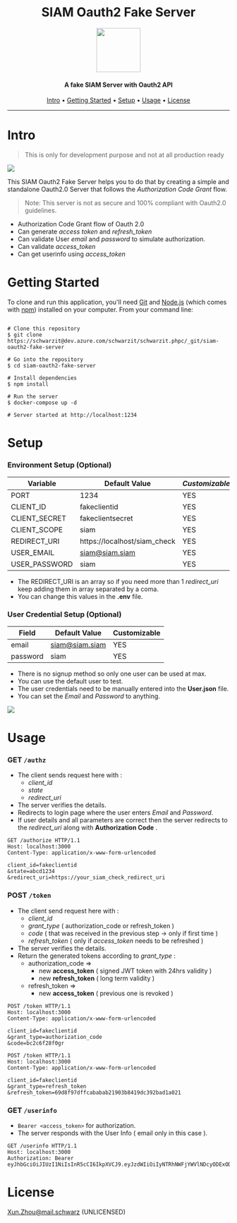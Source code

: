 <div align="center">
  <h1>SIAM Oauth2 Fake Server</h1>
  <img src="https://dev.azure.com/schwarzit/a93859d1-1284-447d-9b34-67bc9cd2f7e4/_apis/git/repositories/eb41d8c5-f9c8-4aad-8dec-2bcaa02b5a04/items?path=%2Fviews%2Foauth2.png&versionDescriptor%5BversionOptions%5D=0&versionDescriptor%5BversionType%5D=0&versionDescriptor%5Bversion%5D=main&resolveLfs=true&%24format=octetStream&api-version=5.0" width=100 />
</div>

<h4 align="center">A fake SIAM Server with Oauth2 API</h4>

<p align="center">
  <a href="#intro">Intro</a> •
  <a href="#getting-started">Getting Started</a> •
  <a href="#setup">Setup</a> •
  <a href="#usage">Usage</a> •
  <a href="#license">License</a>
</p>

---

# Intro
> This is only for development purpose and not at all production ready

<img src="https://dev.azure.com/schwarzit/a93859d1-1284-447d-9b34-67bc9cd2f7e4/_apis/git/repositories/eb41d8c5-f9c8-4aad-8dec-2bcaa02b5a04/items?path=%2Fviews%2Fsiam.png&versionDescriptor%5BversionOptions%5D=0&versionDescriptor%5BversionType%5D=0&versionDescriptor%5Bversion%5D=main&resolveLfs=true&%24format=octetStream&api-version=5.0" />

This SIAM Oauth2 Fake Server helps you to do that by creating a simple and standalone Oauth2.0 Server that follows the *Authorization Code Grant* flow.
> Note: This server is not as secure and 100% compliant with Oauth2.0 guidelines.

- Authorization Code Grant flow of Oauth 2.0
 - Can generate *access token* and *refresh_token*
 - Can validate User *email* and *password* to simulate authorization.
 - Can validate *access_token*
 - Can get userinfo using *access_token*

# Getting Started
To clone and run this application, you'll need [Git](https://git-scm.com/) and [Node.js](https://nodejs.org/en/download/) (which comes with [npm](http://npmjs.com/)) installed on your computer. From your command line:
```

# Clone this repository
$ git clone https://schwarzit@dev.azure.com/schwarzit/schwarzit.phpc/_git/siam-oauth2-fake-server

# Go into the repository
$ cd siam-oauth2-fake-server

# Install dependencies
$ npm install

# Run the server
$ docker-compose up -d

# Server started at http://localhost:1234

```

#  Setup
### Environment Setup (Optional)
| **Variable**  | **Default Value**            | *Customizable* |
|---------------|------------------------------|----------------|
| PORT          | 1234                         | YES            |
| CLIENT_ID     | fakeclientid                 | YES            |
| CLIENT_SECRET | fakeclientsecret             | YES            |
| CLIENT_SCOPE  | siam                         | YES            |
| REDIRECT_URI  | https://localhost/siam_check | YES            |
| USER_EMAIL    | siam@siam.siam               | YES            |
| USER_PASSWORD | siam                         | YES            |

- The REDIRECT_URI is an array so if you need more than 1 *redirect_uri* keep adding them in array separated by a coma.
- You can change this values in the **.env** file.

### User Credential Setup (Optional)

| **Field** | **Default Value**  | **Customizable** |
| --------- | ------------------ | ---------------- |
| email     | siam@siam.siam     | YES              |
| password  | siam               | YES              |

- There is no signup method so only one user can be used at max.
- You can use the default user to test.
- The user credentials need to be manually entered into the **User.json** file.
- You can set the *Email* and *Password* to anything.

<img src="https://dev.azure.com/schwarzit/a93859d1-1284-447d-9b34-67bc9cd2f7e4/_apis/git/repositories/eb41d8c5-f9c8-4aad-8dec-2bcaa02b5a04/items?path=%2Fviews%2Flogin.png&versionDescriptor%5BversionOptions%5D=0&versionDescriptor%5BversionType%5D=0&versionDescriptor%5Bversion%5D=main&resolveLfs=true&%24format=octetStream&api-version=5.0" />



# Usage

### GET ``` /authz ```
 - The client sends request here with :
	 - *client_id*
	 - *state*
	 - *redirect_uri*
- The server verifies the details.
- Redirects to login page where the user enters *Email* and *Password*.
- If user details and all parameters are correct then the server redirects to the *redirect_uri* along with **Authorization Code** .
```
GET /authorize HTTP/1.1
Host: localhost:3000
Content-Type: application/x-www-form-urlencoded

client_id=fakeclientid
&state=abcd1234
&redirect_uri=https://your_siam_check_redirect_uri
```
### POST ``` /token ```
- The client send request here with :
	-	*client_id*
	-	*grant_type* ( authorization_code or refresh_token )
	-	*code* ( that was received in the previous step -> only if first time )
	-	*refresh_token* ( only if *access_token* needs to be refreshed )
- The server verifies the details.
- Return the generated tokens according to *grant_type* :
	-  authorization_code =>
		- new **access_token** ( signed JWT token with 24hrs validity )
		- new **refresh_token** ( long term validity )
	-  refresh_token =>
		- new **access_token** ( previous one is revoked )
```
POST /token HTTP/1.1
Host: localhost:3000
Content-Type: application/x-www-form-urlencoded

client_id=fakeclientid
&grant_type=authorization_code
&code=bc2c6f28f0gr
```
```
POST /token HTTP/1.1
Host: localhost:3000
Content-Type: application/x-www-form-urlencoded

client_id=fakeclientid
&grant_type=refresh_token
&refresh_token=69d8f97dffcababab21903b8419dc392bad1a021
```

### GET ```/userinfo```
-  ```Bearer <access_token>``` for authorization.
- The server responds with the User Info ( email only in this case ).
```
GET /userinfo HTTP/1.1
Host: localhost:3000
Authorization: Bearer eyJhbGciOiJIUzI1NiIsInR5cCI6IkpXVCJ9.eyJzdWIiOiIyNTRhNWFjYWVlNDcyODExODUyOGNkMDk0MjRhNDRkOCIsImlhdCI6MTU5MTAzMzE1NiwiZXhwIjoxNTkxMTE5NTU2fQ.CB0Htndz6lqMdlB4nbCNiYwq1FL23Z_QSwLf3pONO1g
```

# License
Xun.Zhou@mail.schwarz (UNLICENSED)


